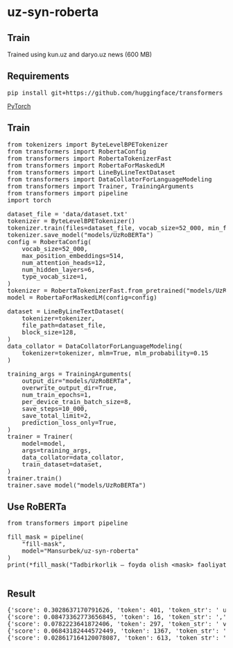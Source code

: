 # uz-syn-roberta
## Train
Trained using kun.uz and daryo.uz news (600 MB)

## Requirements
<pre>
pip install git+https://github.com/huggingface/transformers
</pre>
[PyTorch](https://pytorch.org/)

## Train
<pre>from tokenizers import ByteLevelBPETokenizer
from transformers import RobertaConfig
from transformers import RobertaTokenizerFast
from transformers import RobertaForMaskedLM
from transformers import LineByLineTextDataset
from transformers import DataCollatorForLanguageModeling
from transformers import Trainer, TrainingArguments
from transformers import pipeline
import torch

dataset_file = 'data/dataset.txt'
tokenizer = ByteLevelBPETokenizer()
tokenizer.train(files=dataset_file, vocab_size=52_000, min_frequency=2, special_tokens=["&lt;s&gt;", "&lt;pad&gt;", "&lt;/s&gt;", "&lt;unk&gt;", "&lt;mask&gt;",])
tokenizer.save_model("models/UzRoBERTa")
config = RobertaConfig(
    vocab_size=52_000,
    max_position_embeddings=514,
    num_attention_heads=12,
    num_hidden_layers=6,
    type_vocab_size=1,
)
tokenizer = RobertaTokenizerFast.from_pretrained("models/UzRoBERTa", max_len=512)
model = RobertaForMaskedLM(config=config)

dataset = LineByLineTextDataset(
    tokenizer=tokenizer,
    file_path=dataset_file,
    block_size=128,
)
data_collator = DataCollatorForLanguageModeling(
    tokenizer=tokenizer, mlm=True, mlm_probability=0.15
)

training_args = TrainingArguments(
    output_dir="models/UzRoBERTa",
    overwrite_output_dir=True,
    num_train_epochs=1,
    per_device_train_batch_size=8,
    save_steps=10_000,
    save_total_limit=2,
    prediction_loss_only=True,
)
trainer = Trainer(
    model=model,
    args=training_args,
    data_collator=data_collator,
    train_dataset=dataset,
)
trainer.train()
trainer.save_model("models/UzRoBERTa")
</pre>

## Use RoBERTa
<pre>from transformers import pipeline

fill_mask = pipeline(
    "fill-mask",
    model="Mansurbek/uz-syn-roberta"
)
print(*fill_mask("Tadbirkorlik – foyda olish &lt;mask&gt; faoliyat."), sep = '\n')

</pre>

## Result
<pre>
{'score': 0.3028637170791626, 'token': 401, 'token_str': ' uchun', 'sequence': 'Tadbirkorlik – foyda olish uchun faoliyat.'}
{'score': 0.08473362773656845, 'token': 16, 'token_str': ',', 'sequence': 'Tadbirkorlik – foyda olish, faoliyat.'}
{'score': 0.0782223641872406, 'token': 297, 'token_str': ' va', 'sequence': 'Tadbirkorlik – foyda olish va faoliyat.'}
{'score': 0.06843182444572449, 'token': 1367, 'token_str': ' maqsadida', 'sequence': 'Tadbirkorlik – foyda olish maqsadida faoliyat.'}
{'score': 0.028617164120078087, 'token': 613, 'token_str': ' –', 'sequence': 'Tadbirkorlik – foyda olish – faoliyat.'}
</pre>
